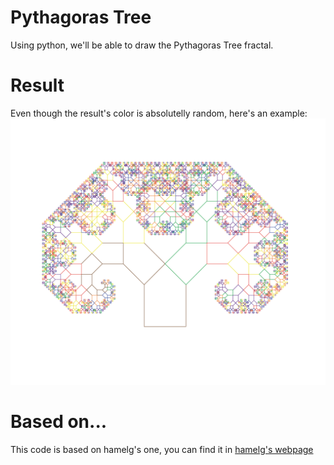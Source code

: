 Pythagoras Tree
=============

Using python, we'll be able to draw the Pythagoras Tree fractal.

Result
=============

Even though the result's color is absolutelly random, here's an example:
![Pythagoras Tree](https://raw.githubusercontent.com/BlueFRJ/PythagorasTree/master/fractal.png "Example Tree")

Based on...
=============

This code is based on hamelg's one, you can find it in [hamelg's webpage](http://hamelg.blogspot.com.es/2014/06/pythagoras-tree-fractal-in-python.html)
